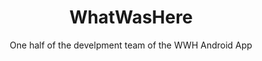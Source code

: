 ---
title: WhatWasHere
subtitle: One half of the develpment team of the WWH Android App
image: "../imgs/WhatWasHere.jpg"
link: https://play.google.com/store/apps/details?id=com.smf.wwh
buttonTitle: VISIT PLAY STORE
priority: 3
badges: [android]
categories: [projects, old]
--- 